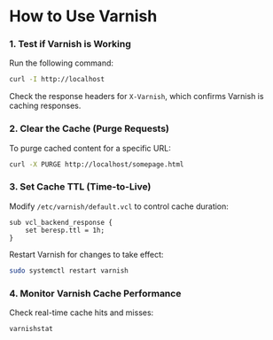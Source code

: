 # **How to Use Varnish**

### **1. Test if Varnish is Working**
Run the following command:
```bash
curl -I http://localhost
```
Check the response headers for `X-Varnish`, which confirms Varnish is caching responses.

### **2. Clear the Cache (Purge Requests)**
To purge cached content for a specific URL:
```bash
curl -X PURGE http://localhost/somepage.html
```

### **3. Set Cache TTL (Time-to-Live)**
Modify `/etc/varnish/default.vcl` to control cache duration:
```vcl
sub vcl_backend_response {
    set beresp.ttl = 1h;
}
```
Restart Varnish for changes to take effect:
```bash
sudo systemctl restart varnish
```

### **4. Monitor Varnish Cache Performance**
Check real-time cache hits and misses:
```bash
varnishstat
```